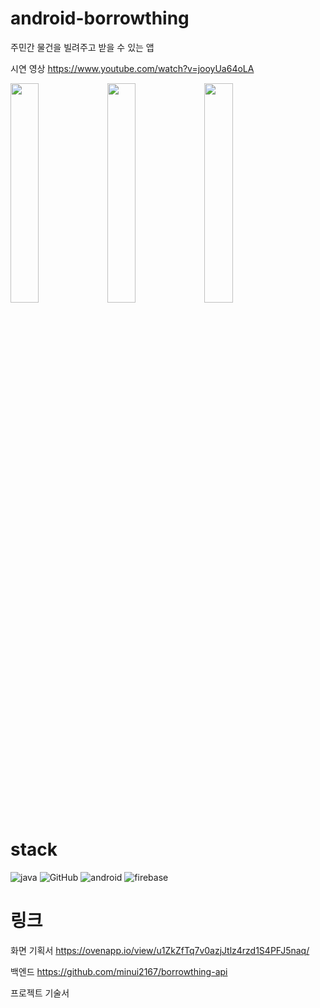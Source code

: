 # android-borrowthing

주민간 물건을 빌려주고 받을 수 있는 앱

시연 영상 https://www.youtube.com/watch?v=jooyUa64oLA
<div>
  <img src = "https://user-images.githubusercontent.com/105832345/190528265-b8397110-7f23-4e0d-a63a-1ce960ca1ddc.png" width="30%" height="30%"> 
  <img src = "https://user-images.githubusercontent.com/105832345/190528351-33f9062e-f76c-4a8f-a257-f104154f524f.png" width="30%" height="30%"> 
  <img src = "https://user-images.githubusercontent.com/105832345/190528456-96c8c630-8985-460a-b1e7-64269aa18d38.png" width="30%" height="30%"> 
</div>

# stack
![java](https://img.shields.io/badge/java-3670A0?style=for-the-badge&logo=java&logoColor=ffdd54)
![GitHub](https://img.shields.io/badge/github-%23121011.svg?style=for-the-badge&logo=github&logoColor=white)
![android](https://img.shields.io/badge/android-3DDC84.svg?style=for-the-badge&logo=android&logoColor=white)
![firebase](https://img.shields.io/badge/firebase-FFCA28.svg?style=for-the-badge&logo=firebase&logoColor=white)

# 링크
화면 기획서 https://ovenapp.io/view/u1ZkZfTq7v0azjJtlz4rzd1S4PFJ5naq/

백엔드 https://github.com/minui2167/borrowthing-api

프로젝트 기술서
